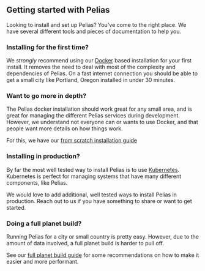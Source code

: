 ## Getting started with Pelias

Looking to install and set up Pelias? You've come to the right place. We have several different
tools and pieces of documentation to help you.

### Installing for the first time?

We _strongly_ recommend using our [Docker](http://github.com/pelias/docker/) based installation for
your first install. It removes the need to deal with most of the complexity and dependencies of
Pelias. On a fast internet connection you should be able to get a small city like Portland, Oregon
installed in under 30 minutes.

### Want to go more in depth?

The Pelias docker installation should work great for any small area, and is great for managing the
different Pelias services during development. However, we understand not everyone can or wants to
use Docker, and that people want more details on how things work.

For this, we have our [from scratch installation guide](pelias-from-scratch.md)

### Installing in production?

By far the most well tested way to install Pelias is to use [Kubernetes](https://github.com/pelias/kubernetes).
Kubernetes is perfect for managing systems that have many different components, like Pelias.

We would love to add additional, well tested ways to install Pelias in production. Reach out to us
if you have something to share or want to get started.

### Doing a full planet build?

Running Pelias for a city or small country is pretty easy. However, due to the amount of data
involved, a full planet build is harder to pull off.

See our [full planet build guide](full-planet-considerations.md) for some recommendations on how to
make it easier and more performant.
